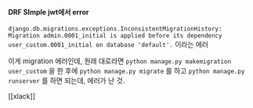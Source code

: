 #### DRF SImple jwt에서 error

`django.db.migrations.exceptions.InconsistentMigrationHistory: Migration admin.0001_initial is applied before its dependency user_custom.0001_initial on database 'default'.` 이라는 에러

이게 migration 에러인데, 원래 대로라면 `python manage.py makemigration user_custom` 을 한 후에 `python manage.py migrate` 를 하고 `python manage.py runserver` 를 하면 되는데, 에러가 난 것.

[[xlack]]